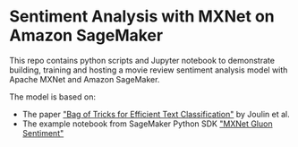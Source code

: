 # Sentiment Analysis with MXNet on Amazon SageMaker

This repo contains python scripts and Jupyter notebook to demonstrate building, training and hosting a movie review sentiment analysis model with Apache MXNet and Amazon SageMaker.

The model is based on:
- The paper ["Bag of Tricks for Efficient Text Classification"](https://arxiv.org/abs/1607.01759) by Joulin et al.
- The example notebook from SageMaker Python SDK ["MXNet Gluon Sentiment"](https://github.com/awslabs/amazon-sagemaker-examples/tree/master/sagemaker-python-sdk/mxnet_gluon_sentiment)
